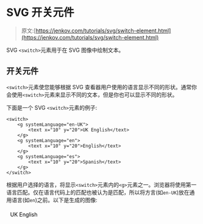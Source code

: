 # SVG 开关元件

> 原文:[https://jenkov.com/tutorials/svg/switch-element.html](https://jenkov.com/tutorials/svg/switch-element.html)

SVG `<switch>`元素用于在 SVG 图像中绘制文本。

## 开关元件

`<switch>`元素使您能够根据 SVG 查看器用户使用的语言显示不同的形状。通常你会使用`<switch>`元素来显示不同的文本，但是你也可以显示不同的形状。

下面是一个 SVG `<switch>`元素的例子:

```
<switch>
    <g systemLanguage="en-UK">
        <text x="10" y="20">UK English</text>
    </g>
    <g systemLanguage="en">
        <text x="10" y="20">English</text>
    </g>
    <g systemLanguage="es">
        <text x="10" y="20">Spanish</text>
    </g>
</switch>    

```

根据用户选择的语言，将显示`<switch>`元素内的`<g>`元素之一。浏览器将使用第一语言匹配。仅在语言代码上的匹配也被认为是匹配，所以将方言(如`en-UK`)放在通用语言(如`en`)之前。以下是生成的图像:

<svg width="500" height="50"><switch><g systemLanguage="en-UK"><text x="10" y="20">UK English</text></g> <g systemLanguage="en"><text x="10" y="20">English</text></g> <g systemLanguage="es"><text x="10" y="20">Spanish</text></g></switch></svg>